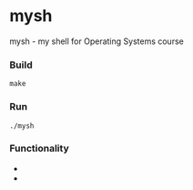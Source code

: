 # mysh
 mysh - my shell for Operating Systems course

### Build 
`make`

### Run
`./mysh`

### Functionality
* 
* 